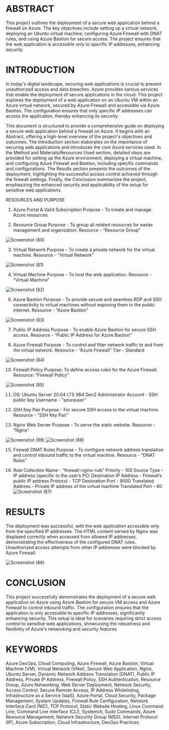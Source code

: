 # ABSTRACT

This project outlines the deployment of a secure web application behind a firewall on Azure. The key objectives include setting up a virtual network, deploying an Ubuntu virtual machine, configuring Azure Firewall with DNAT rules, and using Azure Bastion for secure access. The project ensures that the web application is accessible only to specific IP addresses, enhancing security.

# INTRODUCTION

In today's digital landscape, securing web applications is crucial to prevent unauthorized access and data breaches. Azure provides various services that enable the deployment of secure applications in the cloud. This project explores the deployment of a web application on an Ubuntu VM within an Azure virtual network, secured by Azure Firewall and accessible via Azure Bastion. The configuration ensures that only specific IP addresses can access the application, thereby enhancing its security.

This document is structured to provide a comprehensive guide on deploying a secure web application behind a firewall on Azure. It begins with an Abstract, offering a high-level overview of the project's objectives and outcomes. The Introduction section elaborates on the importance of securing web applications and introduces the core Azure services used. In the Method and Materials/Resources Used section, detailed steps are provided for setting up the Azure environment, deploying a virtual machine, and configuring Azure Firewall and Bastion, including specific commands and configurations. The Results section presents the outcomes of the deployment, highlighting the successful access control achieved through the firewall settings. Finally, the Conclusion summarizes the project, emphasizing the enhanced security and applicability of the setup for sensitive web applications.

RESOURCES AND PURPOSE

1. Azure Portal & Valid Subscription
Purpose - To create and manage Azure resources.

2. Resource Group 
Purpose - To group all related resources for easier management and organization.
Resource - “Resource Group”

![Screenshot (80)](https://github.com/sohamk1112/Secure-Deployment-of-a-Web-Application-Behind-an-Azure-Firewall/assets/85565566/5ce710a3-e3db-4857-bc06-168aa0a2fb63)


3. Virtual Network
Purpose - To create a private network for the virtual machine.
Resource - “Virtual Network”

![Screenshot (81)](https://github.com/sohamk1112/Secure-Deployment-of-a-Web-Application-Behind-an-Azure-Firewall/assets/85565566/9d13a5ec-8156-4e92-99ca-a6631b89bfd8)

4. Virtual Machine
Purpose - To host the web application.
Resource - “Virtual Machine”

![Screenshot (82)](https://github.com/sohamk1112/Secure-Deployment-of-a-Web-Application-Behind-an-Azure-Firewall/assets/85565566/b2499142-3932-4a81-a981-78c957974695)


6. Azure Bastion
Purpose - To provide secure and seamless RDP and SSH connectivity to virtual machines without exposing them to the public internet.
Resource - “Azure Bastion”

![Screenshot (83)](https://github.com/sohamk1112/Secure-Deployment-of-a-Web-Application-Behind-an-Azure-Firewall/assets/85565566/99d3741c-b517-4929-82a9-a8be44285b74)


7. Public IP Address
Purpose - To enable Azure Bastion for secure SSH access.
Resource - “Public IP Address for Azure Bastion”



8. Azure Firewall
Purpose - To control and filter network traffic to and from the virtual network.
Resource - “Azure Firewall”
Tier - Standard

![Screenshot (84)](https://github.com/sohamk1112/Secure-Deployment-of-a-Web-Application-Behind-an-Azure-Firewall/assets/85565566/a3742228-3a4c-43f2-a724-becc51681ef0)



10. Firewall Policy
Purpose: To define access rules for the Azure Firewall.
Resource: “Firewall Policy”

![Screenshot (85)](https://github.com/sohamk1112/Secure-Deployment-of-a-Web-Application-Behind-an-Azure-Firewall/assets/85565566/e8025e6f-bb74-48b8-8a54-9850a88e4524)


11. OS: Ubuntu Server 20.04 LTS X64 Gen2
Administrator Account - SSH public key
Username - “azureuser”

12. SSH Key Pair
Purpose - For secure SSH access to the virtual machine.
Resource - “SSH Key Pair”

13. Nginx Web Server
Purpose - To serve the static website.
Resource - “Nginx”

![Screenshot (89)](https://github.com/sohamk1112/Secure-Deployment-of-a-Web-Application-Behind-an-Azure-Firewall/assets/85565566/bce905b7-28e0-49b3-9fad-ea9bb5c5765e)
![Screenshot (88)](https://github.com/sohamk1112/Secure-Deployment-of-a-Web-Application-Behind-an-Azure-Firewall/assets/85565566/27d19fd0-780c-4744-a999-12fdf0e04962)




15. Firewall DNAT Rules
Purpose - To configure network address translation and control inbound traffic to the virtual machine.
Resource - “DNAT Rules” 

16. Rule Collection 
Name - “firewall-nginx-rule”
Priority - 100
Source Type - IP address (specific to the user’s PC)
Destination IP Address - Firewall’s public IP address
Protocol - TCP
Destination Port - 9000
Translated Address - Private IP address of the virtual machine
Translated Port – 80
![Screenshot (87)](https://github.com/sohamk1112/Secure-Deployment-of-a-Web-Application-Behind-an-Azure-Firewall/assets/85565566/0e40f3bc-da5b-45d4-b288-cd8510e02a5b)



# RESULTS

The deployment was successful, with the web application accessible only from the specified IP addresses. The HTML content served by Nginx was displayed correctly when accessed from allowed IP addresses, demonstrating the effectiveness of the configured DNAT rules. Unauthorized access attempts from other IP addresses were blocked by Azure Firewall.

![Screenshot (86)](https://github.com/sohamk1112/Secure-Deployment-of-a-Web-Application-Behind-an-Azure-Firewall/assets/85565566/3ab4076c-061e-47aa-a55b-4635925ec6e5)




# CONCLUSION

This project successfully demonstrates the deployment of a secure web application on Azure using Azure Bastion for secure VM access and Azure Firewall to control inbound traffic. The configuration ensures that the application is only accessible to specific IP addresses, significantly enhancing security. This setup is ideal for scenarios requiring strict access control to sensitive web applications, showcasing the robustness and flexibility of Azure's networking and security features

# KEYWORDS

Azure DevOps, Cloud Computing, Azure Firewall, Azure Bastion, Virtual Machine (VM), Virtual Network (VNet), Secure Web Application, Nginx, Ubuntu Server, Dynamic Network Address Translation (DNAT), Public IP Address, Private IP Address, Firewall Policy, SSH Authentication, Resource Group, Azure Networking, Web Server Deployment, Network Security, Access Control, Secure Remote Access, IP Address Whitelisting, Infrastructure as a Service (IaaS), Azure Portal, Cloud Security, Package Management, System Updates, Firewall Rule Configuration, Network Interface Card (NIC), TCP Protocol, Static Website Hosting, Linux Command Line, Command Line Interface (CLI), Systemctl, Sudo Commands, Azure Resource Management, Network Security Group (NSG), Internet Protocol (IP), Azure Subscription, Cloud Infrastructure, DevOps Practices
